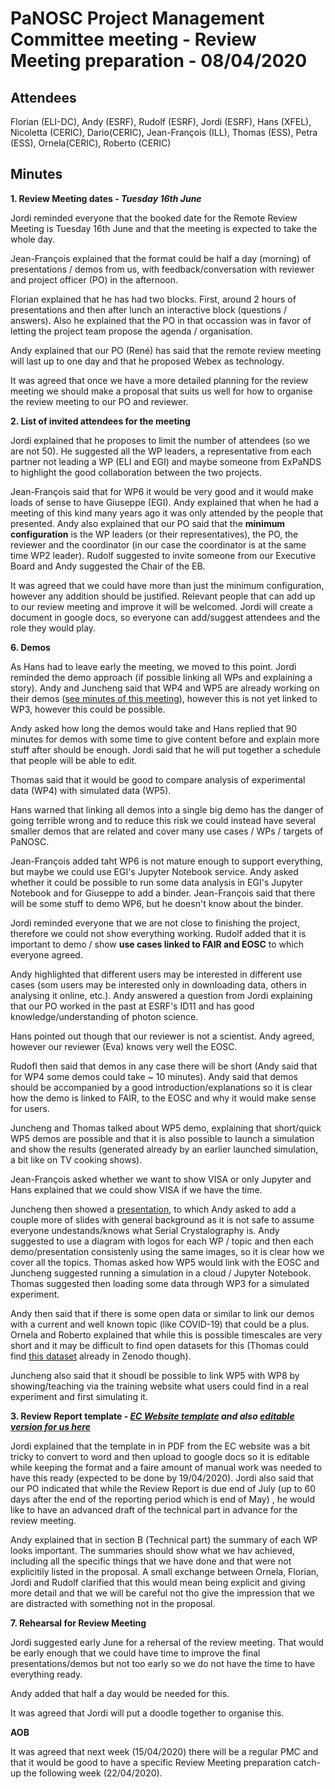 PaNOSC Project Management Committee meeting - Review Meeting preparation - 08/04/2020
============================================================================================


Attendees
-------
Florian (ELI-DC), Andy (ESRF), Rudolf (ESRF), Jordi (ESRF), Hans (XFEL),  Nicoletta (CERIC), Dario(CERIC), Jean-François (ILL), Thomas (ESS), Petra (ESS), Ornela(CERIC), Roberto (CERIC)


Minutes
-------	

**1. Review Meeting dates - *Tuesday 16th June*** 

Jordi reminded everyone that the booked date for the Remote Review Meeting is Tuesday 16th June and that the meeting is expected to take the whole day.

Jean-François explained that the format could be half a day (morning) of presentations / demos from us, with feedback/conversation with reviewer and project officer (PO) in the afternoon.

Florian explained that he has had two blocks. First, around 2 hours of presentations and then after lunch an interactive block (questions / answers). Also he explained that the PO in that occassion was in favor of letting the project team propose the agenda / organisation.

Andy explained that our PO (René) has said that the remote review meeting will last up to one day and that he proposed Webex as technology.

It was agreed that once we have a more detailed planning for the review meeting we should make a proposal that suits us well for how to organise the review meeting to our PO and reviewer.

**2. List of invited attendees for the meeting**

Jordi explained that he proposes to limit the number of attendees (so we are not 50). He suggested all the WP leaders, a representative from each partner not leading a WP (ELI and EGI) and maybe someone from ExPaNDS to highlight the good collaboration between the two projects.

Jean-François said that for WP6 it would be very good and it would make loads of sense to have Giuseppe (EGI). Andy explained that when he had a meeting of this kind many years ago it was only attended by the people that presented. Andy also explained that our PO said that the **minimum configuration** is the WP leaders (or their representatives), the PO, the reviewer and the coordinator (in our case the coordinator is at the same time WP2 leader). Rudolf suggested to invite someone from our Executive Board and Andy suggested the Chair of the EB.

It was agreed that we could have more than just the minimum configuration, however any addition should be justified. Relevant people that can add up to our review meeting and improve it will be welcomed. Jordi will create a document in google docs, so everyone can add/suggest attendees and the role they would play.

**6. Demos**

As Hans had to leave early the meeting, we moved to this point. Jordi reminded the demo approach (if possible linking all WPs and explaining a story).
Andy and Juncheng said that WP4 and WP5 are already working on their demos ([see minutes of this meeting](https://github.com/panosc-eu/panosc/blob/master/Work%20Packages/WP4%20Data%20analysis%20services/Meetings/2020-04-07/notes.org)), however this is not yet linked to WP3, however this could be possible.

Andy asked how long the demos would take and Hans replied that 90 minutes for demos with some time to give content before and explain more stuff after should be enough. Jordi said that he will put together a schedule that people will be able to edit.

Thomas said that it would be good to compare analysis of experimental data (WP4) with simulated data (WP5).

Hans warned that linking all demos into a single big demo has the danger of going terrible wrong and to reduce this risk we could instead have several smaller demos that are related and cover many use cases / WPs / targets of PaNOSC. 

Jean-François added taht WP6 is not mature enough to support everything, but maybe we could use EGI's Jupyter Notebook service. Andy asked whether it could be possible to run some data analysis in EGI's Jupyter Notebook and for Giuseppe to add a binder. Jean-François said that there will be some stuff to demo WP6, but he doesn't know about the binder.

Jordi reminded everyone that we are not close to finishing the project, therefore we could not show everything working. Rudolf added that it is important to demo / show **use cases linked to FAIR and EOSC** to which everyone agreed.

Andy highlighted that different users may be interested in different use cases (som users may be interested only in downloading data, others in analysing it online, etc.). Andy answered a question from Jordi explaining that our PO worked in the past at ESRF's ID11 and has good knowledge/understanding of photon science.

Hans pointed out though that our reviewer is not a scientist. Andy agreed, however our reviewer (Eva) knows very well the EOSC.

Rudofl then said that demos in any case there will be short (Andy said that for WP4 some demos could take ~ 10 minutes). Andy said that demos should be accompanied by a good introduction/explanations so it is clear how the demo is linked to FAIR, to the EOSC and why it would make sense for users.

Juncheng and Thomas talked about WP5 demo, explaining that short/quick WP5 demos are possible and that it is also possible to launch a simulation and show the results (generated already by an earlier launched simulation, a bit like on TV cooking shows).

Jean-François asked whether we want to show VISA or only Jupyter and Hans explained that we could show VISA if we have the time.

Juncheng then showed a [presentation](https://www.dropbox.com/s/3w2mk3eguxbskf5/%5BPaNOSC%5DMid-term%20DEMO.pptx?dl=0), to which Andy asked to add a couple more of slides with general background as it is not safe to assume everyone undestands/knows what Serial Crystalography is. Andy suggested to use a diagram with logos for each WP / topic and then each demo/presentation consistenly using the same images, so it is clear how we cover all the topics. Thomas asked how WP5 would link with the EOSC and Juncheng suggested running a simulation in a cloud / Jupyter Notebook. Thomas suggested then loading some data through WP3 for a simulated experiment.

Andy then said that if there is some open data or similar to link our demos with a current and well known topic (like COVID-19) that could be a plus. Ornela and Roberto explained that while this is possible timescales are very short and it may be difficult to find open datasets for this (Thomas could find [this dataset](https://zenodo.org/record/3731294#.Xo3JL3tS_IU) already in Zenodo though).

Juncheng also said that it shoudl be possible to link WP5 with WP8 by showing/teaching via the training website what users could find in a real experiment and first simulating it.

**3. Review Report template - *[EC Website template](https://ec.europa.eu/research/participants/docs/h2020-funding-guide/grants/grant-management/reports/periodic-reports_en.htm)* *and also [editable version for us here](https://docs.google.com/document/d/1S0Urn-BLYVrPDjUxCEpKYHMlK3jIHEhC/edit?dls=true)***

Jordi explained that the template in in PDF from the EC website was a bit tricky to convert to word and then upload to google docs so it is editable while keeping the format and a faire amount of manual work was needed to have this ready (expected to be done by 19/04/2020). Jordi also said that our PO indicated that while the Review Report is due end of July (up to 60 days after the end of the reporting period which is end of May) , he would like to have an advanced draft of the technical part in advance for the review meeting.

Andy explained that in section B (Technical part) the summary of each WP looks important. The summaries should show what we hav achieved, including all the specific things that we have done and that were not explicitily listed in the proposal. A small exchange between Ornela, Florian, Jordi and Rudolf clarified that this would mean being explicit and giving more detail and that we will be careful not tho give the impression that we are distracted with something not in the proposal.

**7. Rehearsal for Review Meeting**

Jordi suggested early June for a rehersal of the review meeting. That would be early enough that we could have time to improve the final presentations/demos but not too early so we do not have the time to have everything ready. 

Andy added that half a day would be needed for this.

It was agreed that Jordi will put a doodle together to organise this.

**AOB**

It was agreed that next week (15/04/2020) there will be a regular PMC and that it would be good to have a specific Review Meeting preparation catch-up the following week (22/04/2020).



